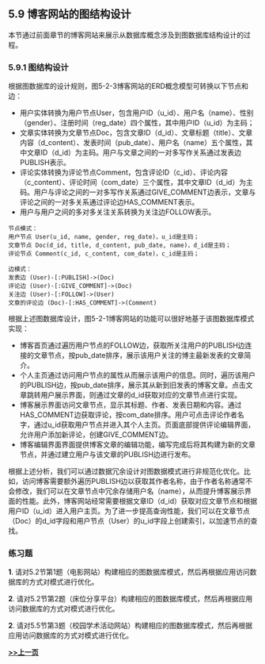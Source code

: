 ## 5.9 博客网站的图结构设计
本节通过前面章节的博客网站来展示从数据库概念涉及到图数据库结构设计的过程。

### 5.9.1 图结构设计
根据图数据库的设计规则，图5-2-3博客网站的ERD概念模型可转换以下节点和边：
- 用户实体转换为用户节点User，包含用户ID（u\_id）、用户名（name）、性别（gender）、注册时间（reg\_date）四个属性，其中用户ID（u\_id）为主码；
- 文章实体转换为文章节点Doc，包含文章ID（d\_id）、文章标题（title）、文章内容（d\_content）、发表时间（pub\_date）、用户名（name）五个属性，其中文章ID（d\_id）为主码。用户与文章之间的一对多写作关系通过发表边PUBLISH表示。
- 评论实体转换为评论节点Comment，包含评论ID（c\_id）、评论内容（c\_content）、评论时间（com\_date）三个属性，其中文章ID（d\_id）为主码。用户与评论之间的一对多写作关系通过GIVE_COMMENT边表示，文章与评论之间的一对多关系通过评论边HAS\_COMMENT表示。
- 用户与用户之间的多对多关注关系转换为关注边FOLLOW表示。

```bson
节点模式：
用户节点 User(u_id, name, gender, reg_date)，u_id是主码；
文章节点 Doc(d_id, title, d_content, pub_date, name)，d_id是主码；
评论节点 Comment(c_id, c_content, com_date)，c_id是主码；

边模式：
发表边 (User)-[:PUBLISH]->(Doc)
评论边 (User)-[:GIVE_COMMENT]->(Doc)
关注边 (User)-[:FOLLOW]->(User)
文章的评论边 (Doc)-[:HAS_COMMENT]->(Comment)
```

根据上述图数据库设计，图5-2-1博客网站的功能可以很好地基于该图数据库模式实现：
- 博客首页通过遍历用户节点的FOLLOW边，获取所关注用户的PUBLISH边连接的文章节点，按pub_date排序，展示该用户关注的博主最新发表的文章简介。
- 个人主页通过访问用户节点的属性从而展示该用户的信息。同时，遍历该用户的PUBLISH边，按pub_date排序，展示其从新到旧发表的博客文章。点击文章跳转用户展示界面，则通过文章的d_id获取对应的文章节点进行实现。
- 博客展示界面访问文章节点，显示其标题、作者、发表日期和内容。通过HAS_COMMENT边获取评论，按com_date排序。用户可点击评论作者名字，通过u_id获取用户节点并进入其个人主页。页面底部提供评论编辑界面，允许用户添加新评论，创建GIVE_COMMENT边。
- 博客编辑界面界面提供博客文章的编辑功能，编写完成后将其构建为新的文章节点，并通过建立用户与该文章的PUBLISH边进行发布。

根据上述分析，我们可以通过数据冗余设计对图数据模式进行非规范化优化。比如，访问博客需要额外遍历PUBLISH边以获取其作者名称，由于作者名称通常不会修改，我们可以在文章节点中冗余存储用户名（name），从而提升博客展示界面的性能。此外，博客网站经常需要根据文章ID（d_id）获取对应文章节点和根据用户ID（u_id）进入用户主页。为了进一步提高查询性能，我们可以在文章节点（Doc）的d_id字段和用户节点（User）的u_id字段上创建索引，以加速节点的查找。

### 练习题

**1**. 请对5.2节第1题（电影网站）构建相应的图数据库模式，然后再根据应用访问数据库的方式对模式进行优化。

**2**. 请对5.2节第2题（床位分享平台）构建相应的图数据库模式，然后再根据应用访问数据库的方式对模式进行优化。

**2**. 请对5.5节第3题（校园学术活动网站）构建相应的图数据库模式，然后再根据应用访问数据库的方式对模式进行优化。

 [**>>上一页**](chapter5.8-G.md)